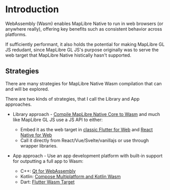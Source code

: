 # Introduction

WebAssembly (Wasm) enables MapLibre Native to run in web browsers (or anywhere really), offering key benefits such as consistent behavior across platforms.

If sufficiently performant, it also holds the potential for making MapLibre GL JS redudant, since MapLibre GL JS's purpose originally was to serve the web target that MapLibre Native histically hasn't supported.

## Strategies
There are many strategies for MapLibre Native Wasm compilation that can and will be explored.

There are two kinds of strategies, that I call the Library and App approaches.

- Library approach - [Compile MapLibre Native Core to Wasm](https://github.com/maplibre/maplibre-native/issues/2554) and much like MapLibre GL JS use a JS API to either:
    - Embed it as the web target in [classic Flutter for Web](https://flutter.dev/multi-platform/web) and [React Native for Web](https://necolas.github.io/react-native-web/)
    - Call it directly from React/Vue/Svelte/vanillajs or use through wrapper libraries.

- App approach - Use an app development platform with built-in support for outputting a full app to Wasm:
    - C++: [Qt for WebAssembly](/qt-for-webassembly/)
    - Kotlin: [Compose Multiplatform and Kotlin Wasm](/compose-multiplatform-and-kotlin-wasm/)
    - Dart: [Flutter Wasm Target](/flutter-wasm-target/)